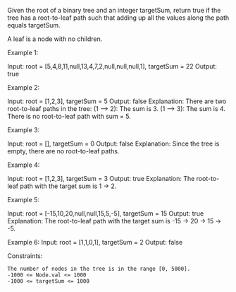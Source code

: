Given the root of a binary tree and an integer targetSum, return true if the tree has a root-to-leaf path such that adding up all the values along the path equals targetSum.

A leaf is a node with no children.

 

Example 1:

Input: root = [5,4,8,11,null,13,4,7,2,null,null,null,1], targetSum = 22
Output: true

Example 2:

Input: root = [1,2,3], targetSum = 5
Output: false
Explanation: There are two root-to-leaf paths in the tree:
(1 --> 2): The sum is 3.
(1 --> 3): The sum is 4.
There is no root-to-leaf path with sum = 5.

Example 3:

Input: root = [], targetSum = 0
Output: false
Explanation: Since the tree is empty, there are no root-to-leaf paths.

Example 4:

Input: root = [1,2,3], targetSum = 3
Output: true
Explanation: The root-to-leaf path with the target sum is 1 -> 2.

Example 5:

Input: root = [-15,10,20,null,null,15,5,-5], targetSum = 15
Output: true
Explanation: The root-to-leaf path with the target sum is -15 -> 20 -> 15 -> -5.

Example 6:
Input: root = [1,1,0,1], targetSum = 2
Output: false


Constraints:

    The number of nodes in the tree is in the range [0, 5000].
    -1000 <= Node.val <= 1000
    -1000 <= targetSum <= 1000

